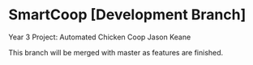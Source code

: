 # SmartCoop [Development Branch]
Year 3 Project: Automated Chicken Coop
Jason Keane

This branch will be merged with master as features are finished.
